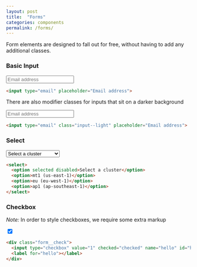 ```yaml
---
layout: post
title:  "Forms"
categories: components
permalink: /forms/
---
```


Form elements are designed to fall out for free, without having to add any additional classes.

### Basic Input
<div class="pattern">
  <input type="email" placeholder="Email address">
</div>

``` html
<input type="email" placeholder="Email address">
```

There are also modifier classes for inputs that sit on a darker background

<div class="pattern pattern--dark">
  <input type="email" class="input--light" placeholder="Email address">
</div>

``` html
<input type="email" class="input--light" placeholder="Email address">
```

### Select
<div class="pattern">
  <select>
    <option selected disabled>Select a cluster</option>
    <option>mt1 (us-east-1)</option>
    <option>eu (eu-west-1)</option>
    <option>ap1 (ap-southeast-1)</option>
  </select>
</div>

```html
<select>
  <option selected disabled>Select a cluster</option>
  <option>mt1 (us-east-1)</option>
  <option>eu (eu-west-1)</option>
  <option>ap1 (ap-southeast-1)</option>
</select>
```

### Checkbox
*Note:* In order to style checkboxes, we require some extra markup
<div class="pattern">
  <div class="form__check">
    <input type="checkbox" value="1" checked="checked" name="hello" id="hello">
    <label for="hello"></label>
  </div>
</div>

```html
<div class="form__check">
  <input type="checkbox" value="1" checked="checked" name="hello" id="hello">
  <label for="hello"></label>
</div>
```